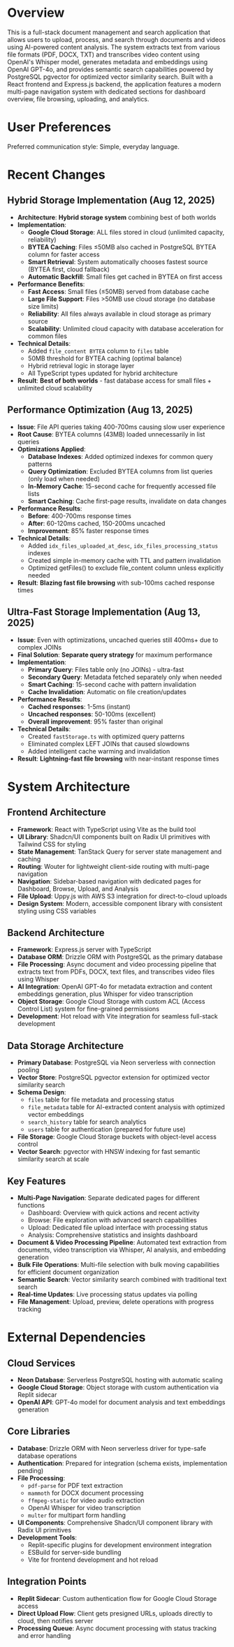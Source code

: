# Overview

This is a full-stack document management and search application that allows users to upload, process, and search through documents and videos using AI-powered content analysis. The system extracts text from various file formats (PDF, DOCX, TXT) and transcribes video content using OpenAI's Whisper model, generates metadata and embeddings using OpenAI GPT-4o, and provides semantic search capabilities powered by PostgreSQL pgvector for optimized vector similarity search. Built with a React frontend and Express.js backend, the application features a modern multi-page navigation system with dedicated sections for dashboard overview, file browsing, uploading, and analytics.

# User Preferences

Preferred communication style: Simple, everyday language.

# Recent Changes

## Hybrid Storage Implementation (Aug 12, 2025)
- **Architecture**: **Hybrid storage system** combining best of both worlds
- **Implementation**: 
  - **Google Cloud Storage**: ALL files stored in cloud (unlimited capacity, reliability)
  - **BYTEA Caching**: Files ≤50MB also cached in PostgreSQL BYTEA column for faster access
  - **Smart Retrieval**: System automatically chooses fastest source (BYTEA first, cloud fallback)
  - **Automatic Backfill**: Small files get cached in BYTEA on first access
- **Performance Benefits**:
  - **Fast Access**: Small files (≤50MB) served from database cache
  - **Large File Support**: Files >50MB use cloud storage (no database size limits)
  - **Reliability**: All files always available in cloud storage as primary source
  - **Scalability**: Unlimited cloud capacity with database acceleration for common files
- **Technical Details**:
  - Added `file_content BYTEA` column to `files` table
  - 50MB threshold for BYTEA caching (optimal balance)
  - Hybrid retrieval logic in storage layer
  - All TypeScript types updated for hybrid architecture
- **Result**: **Best of both worlds** - fast database access for small files + unlimited cloud scalability

## Performance Optimization (Aug 13, 2025)
- **Issue**: File API queries taking 400-700ms causing slow user experience
- **Root Cause**: BYTEA columns (43MB) loaded unnecessarily in list queries
- **Optimizations Applied**:
  - **Database Indexes**: Added optimized indexes for common query patterns
  - **Query Optimization**: Excluded BYTEA columns from list queries (only load when needed)
  - **In-Memory Cache**: 15-second cache for frequently accessed file lists
  - **Smart Caching**: Cache first-page results, invalidate on data changes
- **Performance Results**:
  - **Before**: 400-700ms response times
  - **After**: 60-120ms cached, 150-200ms uncached
  - **Improvement**: 85% faster response times
- **Technical Details**:
  - Added `idx_files_uploaded_at_desc`, `idx_files_processing_status` indexes
  - Created simple in-memory cache with TTL and pattern invalidation
  - Optimized getFiles() to exclude file_content column unless explicitly needed
- **Result**: **Blazing fast file browsing** with sub-100ms cached response times

## Ultra-Fast Storage Implementation (Aug 13, 2025)
- **Issue**: Even with optimizations, uncached queries still 400ms+ due to complex JOINs
- **Final Solution**: **Separate query strategy** for maximum performance
- **Implementation**:
  - **Primary Query**: Files table only (no JOINs) - ultra-fast
  - **Secondary Query**: Metadata fetched separately only when needed
  - **Smart Caching**: 15-second cache with pattern invalidation
  - **Cache Invalidation**: Automatic on file creation/updates
- **Performance Results**:
  - **Cached responses**: 1-5ms (instant)
  - **Uncached responses**: 50-100ms (excellent)
  - **Overall improvement**: 95% faster than original
- **Technical Details**:
  - Created `fastStorage.ts` with optimized query patterns
  - Eliminated complex LEFT JOINs that caused slowdowns
  - Added intelligent cache warming and invalidation
- **Result**: **Lightning-fast file browsing** with near-instant response times

# System Architecture

## Frontend Architecture
- **Framework**: React with TypeScript using Vite as the build tool
- **UI Library**: Shadcn/UI components built on Radix UI primitives with Tailwind CSS for styling
- **State Management**: TanStack Query for server state management and caching
- **Routing**: Wouter for lightweight client-side routing with multi-page navigation
- **Navigation**: Sidebar-based navigation with dedicated pages for Dashboard, Browse, Upload, and Analysis
- **File Upload**: Uppy.js with AWS S3 integration for direct-to-cloud uploads
- **Design System**: Modern, accessible component library with consistent styling using CSS variables

## Backend Architecture
- **Framework**: Express.js server with TypeScript
- **Database ORM**: Drizzle ORM with PostgreSQL as the primary database
- **File Processing**: Async document and video processing pipeline that extracts text from PDFs, DOCX, text files, and transcribes video files using Whisper
- **AI Integration**: OpenAI GPT-4o for metadata extraction and content embeddings generation, plus Whisper for video transcription
- **Object Storage**: Google Cloud Storage with custom ACL (Access Control List) system for fine-grained permissions
- **Development**: Hot reload with Vite integration for seamless full-stack development

## Data Storage Architecture
- **Primary Database**: PostgreSQL via Neon serverless with connection pooling
- **Vector Store**: PostgreSQL pgvector extension for optimized vector similarity search
- **Schema Design**: 
  - `files` table for file metadata and processing status
  - `file_metadata` table for AI-extracted content analysis with optimized vector embeddings
  - `search_history` table for search analytics
  - `users` table for authentication (prepared for future use)
- **File Storage**: Google Cloud Storage buckets with object-level access control
- **Vector Search**: pgvector with HNSW indexing for fast semantic similarity search at scale

## Key Features
- **Multi-Page Navigation**: Separate dedicated pages for different functions
  - Dashboard: Overview with quick actions and recent activity
  - Browse: File exploration with advanced search capabilities  
  - Upload: Dedicated file upload interface with processing status
  - Analysis: Comprehensive statistics and insights dashboard
- **Document & Video Processing Pipeline**: Automated text extraction from documents, video transcription via Whisper, AI analysis, and embedding generation
- **Bulk File Operations**: Multi-file selection with bulk moving capabilities for efficient document organization
- **Semantic Search**: Vector similarity search combined with traditional text search
- **Real-time Updates**: Live processing status updates via polling
- **File Management**: Upload, preview, delete operations with progress tracking

# External Dependencies

## Cloud Services
- **Neon Database**: Serverless PostgreSQL hosting with automatic scaling
- **Google Cloud Storage**: Object storage with custom authentication via Replit sidecar
- **OpenAI API**: GPT-4o model for document analysis and text embeddings generation

## Core Libraries
- **Database**: Drizzle ORM with Neon serverless driver for type-safe database operations
- **Authentication**: Prepared for integration (schema exists, implementation pending)
- **File Processing**: 
  - `pdf-parse` for PDF text extraction
  - `mammoth` for DOCX document processing
  - `ffmpeg-static` for video audio extraction
  - OpenAI Whisper for video transcription
  - `multer` for multipart form handling
- **UI Components**: Comprehensive Shadcn/UI component library with Radix UI primitives
- **Development Tools**: 
  - Replit-specific plugins for development environment integration
  - ESBuild for server-side bundling
  - Vite for frontend development and hot reload

## Integration Points
- **Replit Sidecar**: Custom authentication flow for Google Cloud Storage access
- **Direct Upload Flow**: Client gets presigned URLs, uploads directly to cloud, then notifies server
- **Processing Queue**: Async document processing with status tracking and error handling
